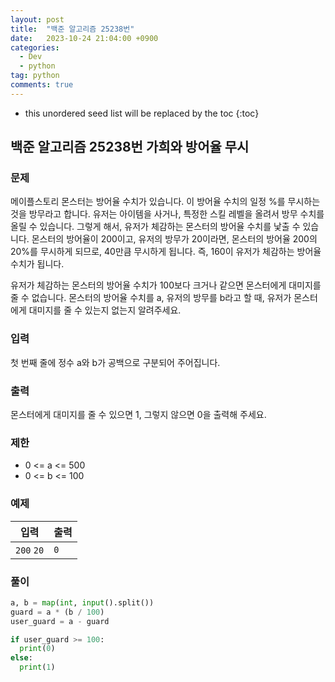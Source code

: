 ```yaml
---
layout: post
title:  "백준 알고리즘 25238번"
date:   2023-10-24 21:04:00 +0900
categories: 
  - Dev
  - python
tag: python
comments: true
---
```


* this unordered seed list will be replaced by the toc
{:toc}

## 백준 알고리즘 25238번 가희와 방어율 무시

### 문제

메이플스토리 몬스터는 방어율 수치가 있습니다. 이 방어율 수치의 일정 %를 무시하는 것을 방무라고 합니다. 유저는 아이템을 사거나, 특정한 스킬 레벨을 올려서 방무 수치를 올릴 수 있습니다. 그렇게 해서, 유저가 체감하는 몬스터의 방어율 수치를 낯출 수 있습니다. 몬스터의 방어율이 200이고, 유저의 방무가 20이라면, 몬스터의 방어율 200의 20%를 무시하게 되므로, 40만큼 무시하게 됩니다. 즉, 160이 유저가 체감하는 방어율 수치가 됩니다.

유저가 체감하는 몬스터의 방어율 수치가 100보다 크거나 같으면 몬스터에게 대미지를 줄 수 없습니다. 몬스터의 방어율 수치를 a, 유저의 방무를 b라고 할 때, 유저가 몬스터에게 대미지를 줄 수 있는지 없는지 알려주세요.

### 입력

첫 번째 줄에 정수 a와 b가 공백으로 구분되어 주어집니다.

### 출력

몬스터에게 대미지를 줄 수 있으면 1, 그렇지 않으면 0을 출력해 주세요.

### 제한

- 0 <= a <= 500
- 0 <= b <= 100

### 예제

| 입력 | 출력 |
| --- | --- |
| `200` `20` | `0` |

### 풀이

```py
a, b = map(int, input().split())
guard = a * (b / 100)
user_guard = a - guard

if user_guard >= 100:
  print(0)
else:
  print(1)
```